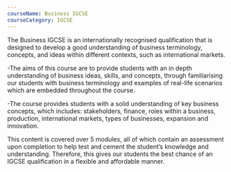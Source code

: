 ```yaml
---
courseName: Business IGCSE
courseCategory: IGCSE
---
```

The Business IGCSE is an internationally recognised qualification that is designed to develop a good understanding of business terminology, concepts, and ideas within different contexts, such as international markets.

  -The aims of this course are to provide students with an in depth understanding of business ideas, skills, and concepts, through familiarising our students with business terminology and examples of real-life scenarios which are embedded throughout the course.

  -The course provides students with a solid understanding of key business concepts, which includes: stakeholders, finance, roles within a business, production, international markets, types of businesses, expansion and innovation.

This content is covered over 5 modules, all of which contain an assessment upon completion to help test and cement the student’s knowledge and understanding. Therefore, this gives our students the best chance of an IGCSE qualification in a flexible and affordable manner.